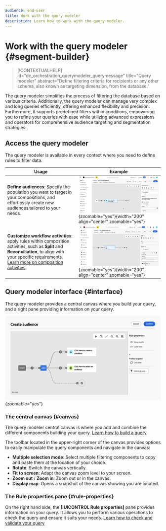 ```yaml
---
audience: end-user
title: Work with the query modeler
description: Learn how to work with the query modeler.
---
```

# Work with the query modeler {#segment-builder}

>[!CONTEXTUALHELP]
>id="dc_orchestration_querymodeler_querymessage"
>title="Query modeler"
>abstract="Define filtering criteria for recipients or any other schema, also known as targeting dimension, from the database."

The query modeler simplifies the process of filtering the database based on various criteria. Additionally, the query modeler can manage very complex and long queries efficiently, offering enhanced flexibility and precision. Furthermore, it supports predefined filters within conditions, empowering you to refine your queries with ease while utilizing advanced expressions and operators for comprehensive audience targeting and segmentation strategies.

## Access the query modeler

The query modeler is available in every context where you need to define rules to filter data.

|Usage|Example|
|  ---  |  ---  |
|**Define audiences**: Specify the population you want to target in your compositions, and effortlessly create new audiences tailored to your needs. |![](assets/access-audience.png){zoomable="yes"}{width="200" align="center" zoomable="yes"}|
|**Customize workflow activities**: apply rules within composition activities, such as **Split** and **Reconciliation**, to align with your specific requirements. [Learn more on composition activities](../compositions/activities/about-activities.md)|![](assets/access-composition.png){zoomable="yes"}{width="200" align="center" zoomable="yes"}|

## Query modeler interface {#interface}

The query modeler provides a central canvas where you build your query, and a right pane providing information on your query.

![](assets/query-interface.png){zoomable="yes"}

### The central canvas {#canvas}

The query modeler central canvas is where you add and combine the different components building your query. [Learn how to build a query](build-query.md)

The toolbar located in the upper-right corner of the canvas provides options to easily manipulate the query components and navigate in the canvas:

* **Multiple selection mode**: Select multiple filtering components to copy and paste them at the location of your choice.
* **Rotate**: Switch the canvas vertically.
* **Fit to screen**: Adapt the canvas zoom level to your screen.
* **Zoom out** / **Zoom in**: Zoom out or in the canvas.
* **Display map**: Opens a snapshot of the canvas showing you are located.

### The Rule properties pane {#rule-properties}

On the right hand side, the **[!UICONTROL Rule properties]** pane provides information on your query. It allows you to perform various operations to check the query and ensure it suits your needs. [Learn how to check and validate your query](build-query.md#check-and-validate-your-query)
